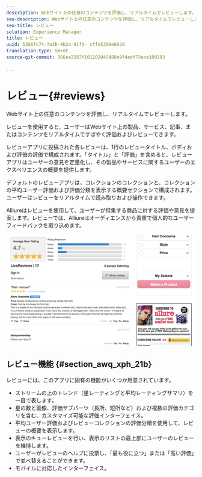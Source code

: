 ```yaml
---
description: Webサイト上の任意のコンテンツを評価し、リアルタイムでレビューします。
seo-description: Webサイト上の任意のコンテンツを評価し、リアルタイムでレビューします。
seo-title: レビュー
solution: Experience Manager
title: レビュー
uuid: 5386fc74-7a3b-4b2a-91fd- cffe5300e602d
translation-type: tm+mt
source-git-commit: 566ea2587f101202045488e9f4edf73ece100293

---
```



# レビュー{#reviews}

Webサイト上の任意のコンテンツを評価し、リアルタイムでレビューします。

レビューを使用すると、ユーザーはWebサイト上の製品、サービス、記事、またはコンテンツをリアルタイムですばやく評価およびレビューできます。

レビューアプリに投稿された各レビューは、1行のレビュータイトル、ボディおよび評価の評価で構成されます。「タイトル」と「評価」を含めると、レビューアプリはユーザーの意見を定量化し、その製品やサービスに関するユーザーのエクスペリエンスの概要を提供します。

デフォルトのレビューアプリは、コレクションのコレクションと、コレクションの平均ユーザー評価および評価分類を表示する概要セクションで構成されます。ユーザーはレビューをリアルタイムで読み取りおよび操作できます。

Alliureはレビューを使用して、ユーザーが特集する商品に対する評価や意見を提案します。レビューでは、Alliureはオーディエンスから貴重で個人的なユーザーフィードバックを取り込めます。

![](assets/ReviewsAllure.png)

## レビュー機能 {#section_awq_xph_21b}

レビューには、このアプリに固有の機能がいくつか用意されています。

* ストリームの上のトレンド（星レーティングと平均レーティングサマリ）を一目で表します。
* 星の数と画像、評価サブパーツ（長所、短所など）および複数の評価カテゴリを含む、カスタマイズ可能な評価インターフェイス。
* 平均ユーザー評価およびレビューコレクションの評価分類を使用して、レビューの概要を表示します。
* 表示のキューレビューを行い、表示のリストの最上部にユーザーのレビューを維持します。
* ユーザーがレビューのヘルプに投票し、「最も役に立つ」または「高い評価」で並べ替えることができます。
* モバイルに対応したインターフェイス。


